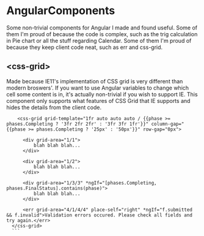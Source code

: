 # AngularComponents
Some non-trivial components for Angular I made and found useful.  Some of them I'm proud of because the code is complex, such as the trig calculation in Pie chart or all the stuff regarding Calendar.  Some of them I'm proud of because they keep client code neat, such as err and css-grid.

## &lt;css-grid&gt;
  
  Made because IE11's implementation of CSS grid is very different than modern broswers'.  If you want to use Angular variables to change which cell some content is in, it's actually non-trivial if you wish to support IE.  This component only supports what features of CSS Grid that IE supports and hides the details from the client code. 
  
  ```
      <css-grid grid-template="1fr auto auto auto / {{phase >= phases.Completing ? '3fr 2fr 2fr' : '3fr 3fr 1fr'}}" column-gap="{{phase >= phases.Completing ? '25px' : '50px'}}" row-gap="0px">

        <div grid-area="1/1">
            blah blah blah...
        </div>

        <div grid-area="1/2">
            blah blah blah...
        </div>

        <div grid-area="1/3/3" *ngIf="[phases.Completing, phases.FinalStatus].contains(phase)">
            blah blah blah...
        </div>

        <err grid-area="4/1/4/4" place-self="right" *ngIf="f.submitted && f.invalid">Validation errors occured. Please check all fields and try again.</err>
    </css-grid>
    ```
    
    
